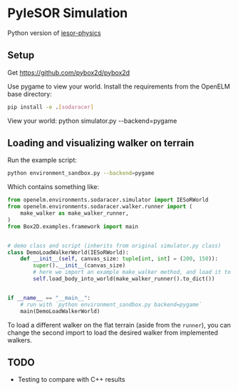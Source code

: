 # PyIeSOR Simulation

Python version of [iesor-physics](https://github.com/OptimusLime/iesor-physics)

## Setup

Get https://github.com/pybox2d/pybox2d

Use pygame to view your world.
Install the requirements from the OpenELM base directory:

```bash
pip install -e .[sodaracer]
```

View your world:
python simulator.py --backend=pygame

## Loading and visualizing walker on terrain

Run the example script:
```bash
python environment_sandbox.py --backend=pygame
```

Which contains something like:

```python
from openelm.environments.sodaracer.simulator import IESoRWorld
from openelm.environments.sodaracer.walker.runner import (
    make_walker as make_walker_runner,
)
from Box2D.examples.framework import main


# demo class and script (inherits from original simulator.py class)
class DemoLoadWalkerWorld(IESoRWorld):
    def __init__(self, canvas_size: tuple[int, int] = (200, 150)):
        super().__init__(canvas_size)
        # here we import an example make_walker method, and load it to world
        self.load_body_into_world(make_walker_runner().to_dict())


if __name__ == "__main__":
    # run with `python environment_sandbox.py backend=pygame`
    main(DemoLoadWalkerWorld)
```

To load a different walker on the flat terrain (aside from the `runner`), you can change the second import to load the desired walker from implemented walkers.

## TODO

- Testing to compare with C++ results
